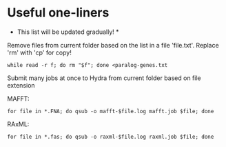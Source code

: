 # Useful one-liners
* This list will be updated gradually! *

Remove files from current folder based on the list in a file 'file.txt'. Replace 'rm' with 'cp' for copy!
```
while read -r f; do rm "$f"; done <paralog-genes.txt
```

Submit many jobs at once to Hydra from current folder based on file extension

MAFFT:
```
for file in *.FNA; do qsub -o mafft-$file.log mafft.job $file; done
```

RAxML:
```
for file in *.fas; do qsub -o raxml-$file.log raxml.job $file; done
```
